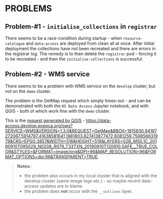 
# PROBLEMS

## **Problem-#1** - `initialise_collections` in `registrar`

There seems to be a race-condition during startup - when `resource-catalogue` and `data-access` are deployed from clean all at once. After initial deployment the collections have not been recreated and there are errors in the registrar log. The remedy is to then delete the `registrar` pod - forcing it to be recreated - and then the `initialise-collections` is successful.

## **Problem-#2** - WMS service

There seems to be a problem with WMS service on the `develop` cluster, but not on the `demo` cluster.

The problem is the GetMap request which simply times-out - and can be demonstrated with both the `05 Data Access` Jupyter notebook, and with QGIS - both of which work fine with the `demo` cluster.

This is the [request generated by QGIS](https://data-access.develop.eoepca.org/ows?SERVICE=WMS&VERSION=1.3.0&REQUEST=GetMap&BBOX=1815830.94197272067,5914797.41638581641,1981803.827413877472,6081259.759856631979&CRS=EPSG:3857&WIDTH=516&HEIGHT=519&LAYERS=S2B_MSIL1C_20190910T095029_N0208_R079_T33TXN_20190910T120910.SAFE__TRUE_COLOR&STYLES=&FORMAT=image/png&DPI=96&MAP_RESOLUTION=96&FORMAT_OPTIONS=dpi:96&TRANSPARENT=TRUE) - https://data-access.develop.eoepca.org/ows?SERVICE=WMS&VERSION=1.3.0&REQUEST=GetMap&BBOX=1815830.94197272067,5914797.41638581641,1981803.827413877472,6081259.759856631979&CRS=EPSG:3857&WIDTH=516&HEIGHT=519&LAYERS=S2B_MSIL1C_20190910T095029_N0208_R079_T33TXN_20190910T120910.SAFE__TRUE_COLOR&STYLES=&FORMAT=image/png&DPI=96&MAP_RESOLUTION=96&FORMAT_OPTIONS=dpi:96&TRANSPARENT=TRUE.

> **Notes:**
> * the problem also occurs in my local cluster that is aligned with the develop cluster (same image tags etc.) - so maybe recent data-access updates are to blame
> * the problem does **not** occur with the `__outlines` layer.
